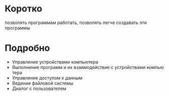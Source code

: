 # Коротко
позволять программам работать, позволять легче создавать эти программы

# Подробно
- Управление устройствами компьютера
- Выполнение программ и их взаимодействие с устройствами компьютера
- Управление доступом к данным
- Ведение файловой системы
- Диалог с пользователем

